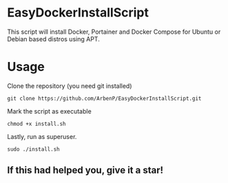 # EasyDockerInstallScript
This script will install Docker, Portainer and Docker Compose for Ubuntu or Debian based distros using APT.
 
# Usage

Clone the repository (you need git installed)
```
git clone https://github.com/ArbenP/EasyDockerInstallScript.git
```
Mark the script as executable
```
chmod +x install.sh
```
Lastly, run as superuser.
```
sudo ./install.sh
```

## If this had helped you, give it a star!
